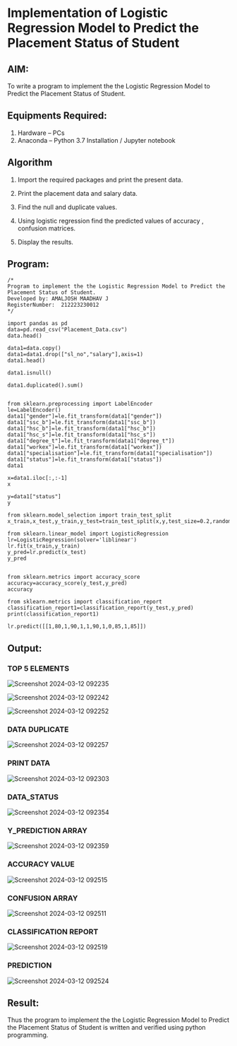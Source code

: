 # Implementation of Logistic Regression Model to Predict the Placement Status of Student

## AIM:
To write a program to implement the the Logistic Regression Model to Predict the Placement Status of Student.

## Equipments Required:
1. Hardware – PCs
2. Anaconda – Python 3.7 Installation / Jupyter notebook

## Algorithm
1. Import the required packages and print the present data.

2. Print the placement data and salary data.

3. Find the null and duplicate values.

4. Using logistic regression find the predicted values of accuracy , confusion matrices.

5. Display the results.


## Program:

```
/*
Program to implement the the Logistic Regression Model to Predict the Placement Status of Student.
Developed by: AMALJOSH MAADHAV J
RegisterNumber:  212223230012
*/

import pandas as pd
data=pd.read_csv("Placement_Data.csv")
data.head()

data1=data.copy()
data1=data1.drop(["sl_no","salary"],axis=1)
data1.head()

data1.isnull()

data1.duplicated().sum()


from sklearn.preprocessing import LabelEncoder
le=LabelEncoder()
data1["gender"]=le.fit_transform(data1["gender"])
data1["ssc_b"]=le.fit_transform(data1["ssc_b"])
data1["hsc_b"]=le.fit_transform(data1["hsc_b"])
data1["hsc_s"]=le.fit_transform(data1["hsc_s"])
data1["degree_t"]=le.fit_transform(data1["degree_t"])
data1["workex"]=le.fit_transform(data1["workex"])
data1["specialisation"]=le.fit_transform(data1["specialisation"])
data1["status"]=le.fit_transform(data1["status"])
data1
```
```
x=data1.iloc[:,:-1]
x

y=data1["status"]
y

from sklearn.model_selection import train_test_split
x_train,x_test,y_train,y_test=train_test_split(x,y,test_size=0.2,random_state=0)

from sklearn.linear_model import LogisticRegression
lr=LogisticRegression(solver='liblinear')
lr.fit(x_train,y_train)
y_pred=lr.predict(x_test)
y_pred
```
```

from sklearn.metrics import accuracy_score
accuracy=accuracy_score(y_test,y_pred)
accuracy

from sklearn.metrics import classification_report
classification_report1=classification_report(y_test,y_pred)
print(classification_report1)

lr.predict([[1,80,1,90,1,1,90,1,0,85,1,85]])
```
## Output:

### TOP 5 ELEMENTS
![Screenshot 2024-03-12 092235](https://github.com/amal-2006/Implementation-of-Logistic-Regression-Model-to-Predict-the-Placement-Status-of-Student/assets/148410730/4b9a5539-5a71-4069-ab35-a810550d06ac)

![Screenshot 2024-03-12 092242](https://github.com/amal-2006/Implementation-of-Logistic-Regression-Model-to-Predict-the-Placement-Status-of-Student/assets/148410730/a54430e9-e9e1-45c6-a6c3-288d02355050)

![Screenshot 2024-03-12 092252](https://github.com/amal-2006/Implementation-of-Logistic-Regression-Model-to-Predict-the-Placement-Status-of-Student/assets/148410730/5b8eb7e7-79d8-43ec-938c-322844a523eb)
### DATA DUPLICATE
![Screenshot 2024-03-12 092257](https://github.com/amal-2006/Implementation-of-Logistic-Regression-Model-to-Predict-the-Placement-Status-of-Student/assets/148410730/195bc4ec-ad03-4b51-a57b-bc200c43325a)

### PRINT DATA
![Screenshot 2024-03-12 092303](https://github.com/amal-2006/Implementation-of-Logistic-Regression-Model-to-Predict-the-Placement-Status-of-Student/assets/148410730/1f8f6994-11bc-42b9-8e76-d0b174fdbcf5)

### DATA_STATUS
![Screenshot 2024-03-12 092354](https://github.com/amal-2006/Implementation-of-Logistic-Regression-Model-to-Predict-the-Placement-Status-of-Student/assets/148410730/942198b9-6ddb-44a4-abc8-9c5c11a5e9f0)

### Y_PREDICTION ARRAY
![Screenshot 2024-03-12 092359](https://github.com/amal-2006/Implementation-of-Logistic-Regression-Model-to-Predict-the-Placement-Status-of-Student/assets/148410730/b0874ebf-c4e9-4c0b-84f3-a8b4a00f521d)

### ACCURACY VALUE
![Screenshot 2024-03-12 092515](https://github.com/amal-2006/Implementation-of-Logistic-Regression-Model-to-Predict-the-Placement-Status-of-Student/assets/148410730/a00c9ad8-5c04-4cd2-b7ab-041cf83a07b6)

### CONFUSION ARRAY
![Screenshot 2024-03-12 092511](https://github.com/amal-2006/Implementation-of-Logistic-Regression-Model-to-Predict-the-Placement-Status-of-Student/assets/148410730/77246ff1-713d-430f-b61a-a2c15ae1fef9)


### CLASSIFICATION REPORT
![Screenshot 2024-03-12 092519](https://github.com/amal-2006/Implementation-of-Logistic-Regression-Model-to-Predict-the-Placement-Status-of-Student/assets/148410730/12ee591c-cc9d-4e00-92ef-0f47fb6c057c)

### PREDICTION
![Screenshot 2024-03-12 092524](https://github.com/amal-2006/Implementation-of-Logistic-Regression-Model-to-Predict-the-Placement-Status-of-Student/assets/148410730/feb9a481-bfe6-4859-8f03-a4c0c582f4b1)

## Result:
Thus the program to implement the the Logistic Regression Model to Predict the Placement Status of Student is written and verified using python programming.
